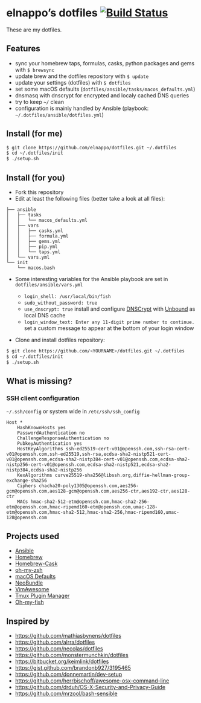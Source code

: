 # elnappo’s dotfiles [![Build Status](https://travis-ci.org/elnappo/dotfiles.svg?branch=master)](https://travis-ci.org/elnappo/dotfiles)

These are my dotfiles.

## Features
* sync your homebrew taps, formulas, casks, python packages and gems with `$ brewsync`
* update brew and the dotfiles repository with `$ update`
* update your settings (dotfiles) with `$ dotfiles`
* set some macOS defaults (`dotfiles/ansible/tasks/macos_defaults.yml`)
* dnsmasq with dnscrypt for encrypted and localy cached DNS queries
* try to keep `~/` clean
* configuration is mainly handled by Ansible (playbook: `~/.dotfiles/ansible/dotfiles.yml`)

## Install (for me)
```bash
$ git clone https://github.com/elnappo/dotfiles.git ~/.dotfiles
$ cd ~/.dotfiles/init
$ ./setup.sh
```

## Install (for you)
* Fork this repository
* Edit at least the following files (better take a look at all files):

```
├── ansible
│   ├── tasks
│   │   └── macos_defaults.yml
│   ├── vars
│   │   ├── casks.yml
│   │   ├── formula.yml
│   │   ├── gems.yml
│   │   ├── pip.yml
│   │   └── taps.yml
│   └── vars.yml
└── init
    └── macos.bash
```

* Some interesting variables for the Ansible playbook are set in `dotfiles/ansible/vars.yml`
    * `login_shell: /usr/local/bin/fish`
    * `sudo_without_password: true`
    * `use_dnscrypt: true` install and configure [DNSCrypt](https://dnscrypt.org/) with [Unbound](https://unbound.net/) as local DNS cache
    * `login_window_text: Enter any 11-digit prime number to continue.` set a custom message to appear at the bottom of your login window

* Clone and install dotfiles repository:

```bash
$ git clone https://github.com/<YOURNAME>/dotfiles.git ~/.dotfiles
$ cd ~/.dotfiles/init
$ ./setup.sh
```

## What is missing?
### SSH client configuration
`~/.ssh/config` or system wide in `/etc/ssh/ssh_config`

```
Host *
    HashKnownHosts yes
    PasswordAuthentication no
    ChallengeResponseAuthentication no
    PubkeyAuthentication yes
    HostKeyAlgorithms ssh-ed25519-cert-v01@openssh.com,ssh-rsa-cert-v01@openssh.com,ssh-ed25519,ssh-rsa,ecdsa-sha2-nistp521-cert-v01@openssh.com,ecdsa-sha2-nistp384-cert-v01@openssh.com,ecdsa-sha2-nistp256-cert-v01@openssh.com,ecdsa-sha2-nistp521,ecdsa-sha2-nistp384,ecdsa-sha2-nistp256
    KexAlgorithms curve25519-sha256@libssh.org,diffie-hellman-group-exchange-sha256
    Ciphers chacha20-poly1305@openssh.com,aes256-gcm@openssh.com,aes128-gcm@openssh.com,aes256-ctr,aes192-ctr,aes128-ctr
    MACs hmac-sha2-512-etm@openssh.com,hmac-sha2-256-etm@openssh.com,hmac-ripemd160-etm@openssh.com,umac-128-etm@openssh.com,hmac-sha2-512,hmac-sha2-256,hmac-ripemd160,umac-128@openssh.com
```

## Projects used
* [Ansible](https://github.com/ansible/ansible)
* [Homebrew](https://github.com/Homebrew/homebrew)
* [Homebrew-Cask](https://github.com/phinze/homebrew-cask)
* [oh-my-zsh](https://github.com/robbyrussell/oh-my-zsh)
* [macOS Defaults](https://github.com/kevinSuttle/macOS-Defaults)
* [NeoBundle](https://github.com/Shougo/neobundle.vim)
* [VimAwesome](http://vimawesome.com/)
* [Tmux Plugin Manager](https://github.com/tmux-plugins/tpm)
* [Oh-my-fish](https://github.com/oh-my-fish/oh-my-fish)

## Inspired by
* https://github.com/mathiasbynens/dotfiles
* https://github.com/alrra/dotfiles
* https://github.com/necolas/dotfiles
* https://github.com/monstermunchkin/dotfiles
* https://bitbucket.org/keimlink/dotfiles
* https://gist.github.com/brandonb927/3195465
* https://github.com/donnemartin/dev-setup
* https://github.com/herrbischoff/awesome-osx-command-line
* https://github.com/drduh/OS-X-Security-and-Privacy-Guide
* https://github.com/mrzool/bash-sensible
